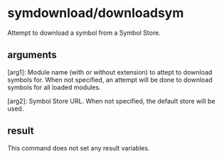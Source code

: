 # symdownload/downloadsym

Attempt to download a symbol from a Symbol Store.

## arguments

\[arg1\]: Module name (with or without extension) to attept to download symbols for. When not specified, an attempt will be done to download symbols for all loaded modules.

\[arg2\]: Symbol Store URL. When not specified, the default store will be used.

## result

This command does not set any result variables.
